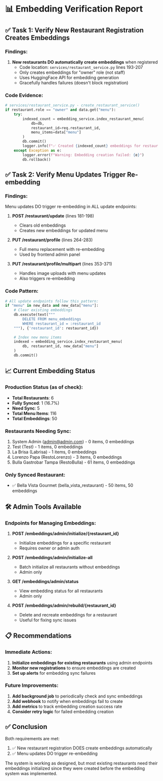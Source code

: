 # 📊 Embedding Verification Report

## ✅ Task 1: Verify New Restaurant Registration Creates Embeddings

### Findings:
1. **New restaurants DO automatically create embeddings** when registered
   - Code location: `services/restaurant_service.py` lines 193-207
   - Only creates embeddings for "owner" role (not staff)
   - Uses HuggingFace API for embedding generation
   - Gracefully handles failures (doesn't block registration)

### Code Evidence:
```python
# services/restaurant_service.py - create_restaurant_service()
if restaurant.role == "owner" and data.get("menu"):
    try:
        indexed_count = embedding_service.index_restaurant_menu(
            db=db,
            restaurant_id=req.restaurant_id,
            menu_items=data["menu"]
        )
        db.commit()
        logger.info(f"✅ Created {indexed_count} embeddings for restaurant {req.restaurant_id}")
    except Exception as e:
        logger.error(f"Warning: Embedding creation failed: {e}")
        db.rollback()
```

## ✅ Task 2: Verify Menu Updates Trigger Re-embedding

### Findings:
Menu updates DO trigger re-embedding in ALL update endpoints:

1. **POST /restaurant/update** (lines 181-198)
   - Clears old embeddings
   - Creates new embeddings for updated menu

2. **PUT /restaurant/profile** (lines 264-283)
   - Full menu replacement with re-embedding
   - Used by frontend admin panel

3. **PUT /restaurant/profile/multipart** (lines 353-371)
   - Handles image uploads with menu updates
   - Also triggers re-embedding

### Code Pattern:
```python
# All update endpoints follow this pattern:
if "menu" in new_data and new_data["menu"]:
    # Clear existing embeddings
    db.execute(text("""
        DELETE FROM menu_embeddings 
        WHERE restaurant_id = :restaurant_id
    """), {'restaurant_id': restaurant_id})
    
    # Index new menu items
    indexed = embedding_service.index_restaurant_menu(
        db, restaurant_id, new_data["menu"]
    )
    db.commit()
```

## 📈 Current Embedding Status

### Production Status (as of check):
- **Total Restaurants**: 6
- **Fully Synced**: 1 (16.7%)
- **Need Sync**: 5
- **Total Menu Items**: 116
- **Total Embeddings**: 50

### Restaurants Needing Sync:
1. System Admin (admin@admin.com) - 0 items, 0 embeddings
2. Test (Test) - 1 items, 0 embeddings
3. La Brisa (Labrisa) - 1 items, 0 embeddings
4. Lorenzo Papa (RestoLorenzo) - 3 items, 0 embeddings
5. Bulla Gastrobar Tampa (RestoBulla) - 61 items, 0 embeddings

### Only Synced Restaurant:
- ✅ Bella Vista Gourmet (bella_vista_restaurant) - 50 items, 50 embeddings

## 🛠️ Admin Tools Available

### Endpoints for Managing Embeddings:
1. **POST /embeddings/admin/initialize/{restaurant_id}**
   - Initialize embeddings for a specific restaurant
   - Requires owner or admin auth

2. **POST /embeddings/admin/initialize-all**
   - Batch initialize all restaurants without embeddings
   - Admin only

3. **GET /embeddings/admin/status**
   - View embedding status for all restaurants
   - Admin only

4. **POST /embeddings/admin/rebuild/{restaurant_id}**
   - Delete and recreate embeddings for a restaurant
   - Useful for fixing sync issues

## 📋 Recommendations

### Immediate Actions:
1. **Initialize embeddings for existing restaurants** using admin endpoints
2. **Monitor new registrations** to ensure embeddings are created
3. **Set up alerts** for embedding sync failures

### Future Improvements:
1. **Add background job** to periodically check and sync embeddings
2. **Add webhook** to notify when embeddings fail to create
3. **Add metrics** to track embedding creation success rate
4. **Consider retry logic** for failed embedding creation

## ✅ Conclusion

Both requirements are met:
1. ✅ New restaurant registration DOES create embeddings automatically
2. ✅ Menu updates DO trigger re-embedding

The system is working as designed, but most existing restaurants need their embeddings initialized since they were created before the embedding system was implemented.
